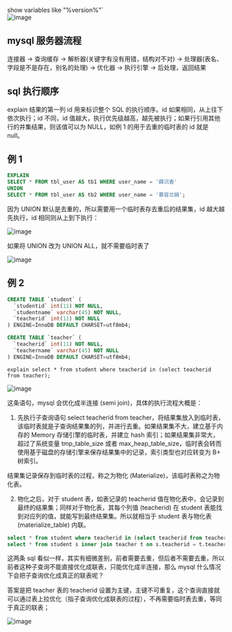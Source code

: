 show variables like "%version%"`  
![image](https://user-images.githubusercontent.com/43411944/140270326-5dbc4219-efb9-4a7f-b150-3e7162d73721.png)

## mysql 服务器流程
连接器 -> 查询缓存 -> 解析器(关键字有没有用错，结构对不对) -> 处理器(表名、字段是不是存在，别名的处理) -> 优化器 -> 执行引擎 -> 后处理，返回结果

## sql 执行顺序
explain 结果的第一列 id 用来标识整个 SQL 的执行顺序。id 如果相同，从上往下依次执行；id 不同，id 值越大，执行优先级越高，越先被执行；如果行引用其他行的并集结果，则该值可以为 NULL，如例 1 的用于去重的临时表的 id 就是 null。

## 例 1
```sql
EXPLAIN
SELECT * FROM tbl_user AS tb1 WHERE user_name = '薛沉香'
UNION
SELECT * FROM tbl_user AS tb2 WHERE user_name = '慕容兰娟';
```
因为 UNION 默认是去重的，所以需要用一个临时表存去重后的结果集，id 越大越先执行，id 相同则从上到下执行：  
  
![image](https://user-images.githubusercontent.com/43411944/140271057-d448eb9e-5bc7-4ac8-8ec8-28a0da91c851.png)

如果将 UNION 改为 UNION ALL，就不需要临时表了  
  
![image](https://user-images.githubusercontent.com/43411944/140271189-fd8230c7-1a9e-4eb5-bc07-fdcf48337ca6.png)

## 例 2
```sql
CREATE TABLE `student` (
  `studentid` int(11) NOT NULL,
  `studentname` varchar(45) NOT NULL,
  `teacherid` int(11) NOT NULL
) ENGINE=InnoDB DEFAULT CHARSET=utf8mb4;

CREATE TABLE `teacher` (
  `teacherid` int(11) NOT NULL,
  `teachername` varchar(45) NOT NULL
) ENGINE=InnoDB DEFAULT CHARSET=utf8mb4;
```

`explain select * from student where teacherid in (select teacherid from teacher);`    

![image](https://user-images.githubusercontent.com/43411944/141982616-13e06571-f613-42d6-8b4d-83364cc1e390.png)

这条语句，mysql 会优化成半连接 (semi join)，具体的执行流程大概是：   
1) 先执行子查询语句 select teacherid from teacher，将结果集放入到临时表，该临时表就是子查询结果集的列，并进行去重。如果结果集不大，建立基于内存的 Memory 存储引擎的临时表，并建立 hash 索引；如果结果集非常大，超过了系统变量 tmp_table_size 或者 max_heap_table_size，临时表会转而使用基于磁盘的存储引擎来保存结果集中的记录，索引类型也对应转变为 B+ 树索引。   

 结果集记录保存到临时表的过程，称之为物化 (Materialize)，该临时表称之为物化表。   

2) 物化之后，对于 student 表，如表记录的 teacherid 值在物化表中，会记录到最终的结果集；同样对于物化表，其每个列值 (teacherid) 在 student 表能找到对应列的值，就能写到最终结果集。所以就相当于 student 表与物化表 (materialize_table) 内联。   


```sql
select * from student where teacherid in (select teacherid from teacher);
select * from student s inner join teacher t on s.teacherid = t.teacherid;
```
这两条 sql 看似一样，其实有细微差别，前者需要去重，但后者不需要去重，所以前者这种子查询不能直接优化成联表，只能优化成半连接，那么 mysql 什么情况下会把子查询优化成真正的联表呢？  

答案是把 teacher 表的 teacherid 设置为主键，主键不可重复，这个查询直接就可以通过表上拉优化（指子查询优化成联表的过程），不再需要临时表去重，等同于真正的联表；

![image](https://user-images.githubusercontent.com/43411944/141982645-78b26a5b-86c3-4a29-bc06-b23d1acbe281.png)  
